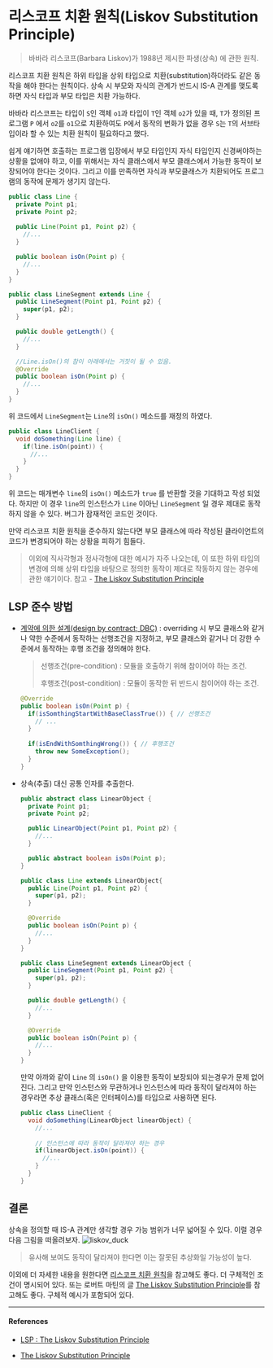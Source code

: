 # 리스코프 치환 원칙(Liskov Substitution Principle)

> 바바라 리스코프(Barbara Liskov)가 1988년 제시한 파생(상속) 에 관한 원칙.

리스코프 치환 원칙은 하위 타입을 상위 타입으로 치환(substitution)하더라도 같은 동작을 해야 한다는 원칙이다. 상속 시 부모와 자식의 관계가 반드시 IS-A 관계를 맺도록 하면 자식 타입과 부모 타입은 치환 가능하다.

바바라 리스코프는 타입이 `S`인 객체 `o1`과 타입이 `T`인 객체 `o2`가 있을 때, `T`가 정의된 프로그램 `P` 에서 `o2`를 `o1`으로 치환하여도 `P`에서 동작의 변화가 없을 경우 `S`는 `T`의 서브타입이라 할 수 있는 치환 원칙이 필요하다고 했다.

쉽게 얘기하면  호출하는 프로그램 입장에서 부모 타입인지 자식 타입인지 신경써야하는 상황을 없애야 하고, 이를 위해서는 자식 클래스에서 부모 클래스에서 가능한 동작이 보장되어야 한다는 것이다. 그리고 이를 만족하면 자식과 부모클래스가 치환되어도 프로그램의 동작에 문제가 생기지 않는다.

```java
public class Line {
  private Point p1;
  private Point p2;
    
  public Line(Point p1, Point p2) {
    //...
  } 

  public boolean isOn(Point p) {
    //...
  }
} 

public class LineSegment extends Line {
  public LineSegment(Point p1, Point p2) {
    super(p1, p2);   
  }        

  public double getLength() {
    //...
  }

  //Line.isOn()의 참이 아래에서는 거짓이 될 수 있음.
  @Override
  public boolean isOn(Point p) {
    //...
  }
}
```

위 코드에서 `LineSegment`는 `Line`의 `isOn()` 메소드를 재정의 하였다. 

```java
public class LineClient {
  void doSomething(Line line) {
    if(line.isOn(point)) {
      //...
    }
  }
}
```

위 코드는 매개변수 `line`의 `isOn()` 메소드가 `true` 를 반환할 것을 기대하고 작성 되었다. 하지만 이 경우 `line`의 인스턴스가 `Line` 이아닌  `LineSegment` 일 경우 제대로 동작하지 않을 수 있다. 버그가 잠재적인 코드인 것이다.

만약 리스코프 치환 원칙을 준수하지 않는다면 부모 클래스에 따라 작성된 클라이언트의 코드가 변경되어야 하는 상황을 피하기 힘들다. 

> 이외에 직사각형과 정사각형에 대한 예시가 자주 나오는데, 이 또한 하위 타입의 변경에 의해 상위 타입을 바탕으로 정의한 동작이 제대로 작동하지 않는 경우에 관한 얘기이다. 참고 - [The Liskov Substitution Principle](https://drive.google.com/file/d/0BwhCYaYDn8EgNzAzZjA5ZmItNjU3NS00MzQ5LTkwYjMtMDJhNDU5ZTM0MTlh/view)

## LSP 준수 방법

- [계약에 의한 설계(design by contract; DBC)](https://en.wikipedia.org/wiki/Design_by_contract)  : overriding 시 부모 클래스와 같거나 약한 수준에서 동작하는 선행조건을 지정하고, 부모 클래스와 같거나 더 강한 수준에서 동작하는 후행 조건을 정의해야 한다.

  > 선행조건(pre-condition) : 모듈을 호출하기 위해 참이어야 하는 조건.
  >
  > 후행조건(post-condition) : 모듈이 동작한 뒤 반드시 참이어야 하는 조건.

  ```java
  @Override
  public boolean isOn(Point p) {
    if(isSomthingStartWithBaseClassTrue()) { // 선행조건
      // ...
    }
    
    if(isEndWithSomthingWrong()) { // 후행조건
      throw new SomeException();
    }
  }
  ```

- 상속(추출) 대신 공통 인자를 추출한다.

  ```java
  public abstract class LinearObject {
    private Point p1;
    private Point p2;
  
    public LinearObject(Point p1, Point p2) {
      //...    
    }
  
    public abstract boolean isOn(Point p);
  }
  
  public class Line extends LinearObject{    
    public Line(Point p1, Point p2) {
      super(p1, p2);
    } 
  
    @Override
    public boolean isOn(Point p) {
      //...
    }
  } 
  
  public class LineSegment extends LinearObject {
    public LineSegment(Point p1, Point p2) {
      super(p1, p2);   
    }        
  
    public double getLength() {
      //...
    }
  
    @Override
    public boolean isOn(Point p) {
      //...
    }
  }
  
  ```

  만약 아까와 같이 `Line` 의 `isOn()` 을 이용한 동작이 보장되야 되는경우가 문제 없어진다. 그리고 만약 인스턴스와 무관하거나 인스턴스에 따라 동작이 달라져야 하는 경우라면 추상 클래스(혹은 인터페이스)를 타입으로 사용하면 된다.

  ```java
  public class LineClient {
    void doSomething(LinearObject linearObject) {
      //...
        
      // 인스턴스에 따라 동작이 달라져야 하는 경우
      if(linearObject.isOn(point)) {
        //...
      }
    }
  }
  ```

## 결론

상속을 정의할 때 IS-A 관계만 생각할 경우 가능 범위가 너무 넓어질 수 있다. 이럴 경우 다음 그림을 떠올려보자.
![liskov_duck](https://user-images.githubusercontent.com/24666330/88468977-55002080-cf26-11ea-9269-6c42815ee481.jpg)
> 유사해 보여도 동작이 달라져야 한다면 이는 잘못된 추상화일 가능성이 높다.

이외에 더 자세한 내용을 원한다면 [리스코프 치환 원칙](https://ko.wikipedia.org/wiki/리스코프_치환_원칙)을 참고해도 좋다. 더 구체적인 조건이 명시되어 있다. 또는 로버트 마틴의 글 [The Liskov Substitution Principle](https://drive.google.com/file/d/0BwhCYaYDn8EgNzAzZjA5ZmItNjU3NS00MzQ5LTkwYjMtMDJhNDU5ZTM0MTlh/view)를 참고해도 좋다. 구체적 예시가 포함되어 있다.

---

#### References

- [LSP : The Liskov Substitution Principle](https://sites.google.com/site/anyflow/software-design/aejail-gaebal-wonchig-agile-development-principle/lsp-the-liskov-substitution-principle)

- [The Liskov Substitution Principle](https://drive.google.com/file/d/0BwhCYaYDn8EgNzAzZjA5ZmItNjU3NS00MzQ5LTkwYjMtMDJhNDU5ZTM0MTlh/view)

